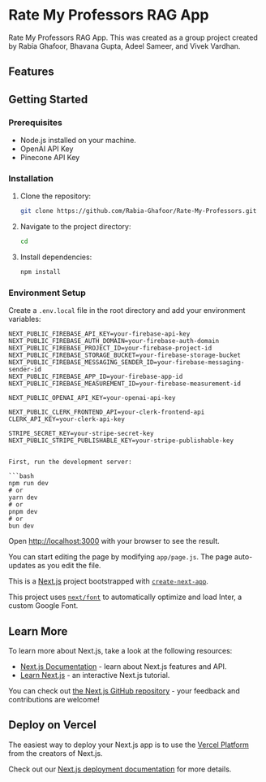 


# Rate My Professors RAG App

Rate My Professors RAG App. This was created as a group project created by Rabia Ghafoor, Bhavana Gupta, Adeel Sameer, and Vivek Vardhan.


## Features

## Getting Started

### Prerequisites

- Node.js installed on your machine.
- OpenAI API Key 
- Pinecone API Key

### Installation

1. Clone the repository:

    ```bash
    git clone https://github.com/Rabia-Ghafoor/Rate-My-Professors.git
    ```

2. Navigate to the project directory:

    ```bash
    cd 
    ```

3. Install dependencies:

    ```bash
    npm install
    ```

### Environment Setup

Create a `.env.local` file in the root directory and add your environment variables:

```plaintext
NEXT_PUBLIC_FIREBASE_API_KEY=your-firebase-api-key
NEXT_PUBLIC_FIREBASE_AUTH_DOMAIN=your-firebase-auth-domain
NEXT_PUBLIC_FIREBASE_PROJECT_ID=your-firebase-project-id
NEXT_PUBLIC_FIREBASE_STORAGE_BUCKET=your-firebase-storage-bucket
NEXT_PUBLIC_FIREBASE_MESSAGING_SENDER_ID=your-firebase-messaging-sender-id
NEXT_PUBLIC_FIREBASE_APP_ID=your-firebase-app-id
NEXT_PUBLIC_FIREBASE_MEASUREMENT_ID=your-firebase-measurement-id

NEXT_PUBLIC_OPENAI_API_KEY=your-openai-api-key

NEXT_PUBLIC_CLERK_FRONTEND_API=your-clerk-frontend-api
CLERK_API_KEY=your-clerk-api-key

STRIPE_SECRET_KEY=your-stripe-secret-key
NEXT_PUBLIC_STRIPE_PUBLISHABLE_KEY=your-stripe-publishable-key


First, run the development server:

```bash
npm run dev
# or
yarn dev
# or
pnpm dev
# or
bun dev
```

Open [http://localhost:3000](http://localhost:3000) with your browser to see the result.

You can start editing the page by modifying `app/page.js`. The page auto-updates as you edit the file.


This is a [Next.js](https://nextjs.org/) project bootstrapped with [`create-next-app`](https://github.com/vercel/next.js/tree/canary/packages/create-next-app).

This project uses [`next/font`](https://nextjs.org/docs/basic-features/font-optimization) to automatically optimize and load Inter, a custom Google Font.

## Learn More

To learn more about Next.js, take a look at the following resources:

- [Next.js Documentation](https://nextjs.org/docs) - learn about Next.js features and API.
- [Learn Next.js](https://nextjs.org/learn) - an interactive Next.js tutorial.

You can check out [the Next.js GitHub repository](https://github.com/vercel/next.js/) - your feedback and contributions are welcome!

## Deploy on Vercel

The easiest way to deploy your Next.js app is to use the [Vercel Platform](https://vercel.com/new?utm_medium=default-template&filter=next.js&utm_source=create-next-app&utm_campaign=create-next-app-readme) from the creators of Next.js.

Check out our [Next.js deployment documentation](https://nextjs.org/docs/deployment) for more details.
